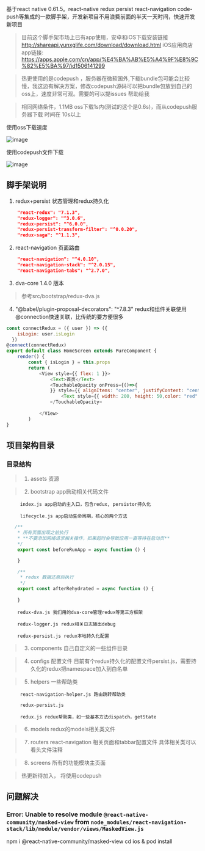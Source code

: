 基于react native 0.61.5。react-native redux persist react-navigation code-push等集成的一款脚手架，开发新项目不用浪费前面的半天一天时间，快速开发新项目

> 目前这个脚手架市场上已有app使用，安卓和iOS下载安装链接  http://shareapi.yunxglife.com/download/download.html  iOS应用商店 app链接: https://apps.apple.com/cn/app/%E4%BA%AB%E5%A4%9F%E8%9C%82%E5%BA%97/id1506141299

> 热更使用的是codepush ，服务器在微软国外,下载bundle包可能会比较慢，我这边有解决方案，修改codepush源码可以把bundle包放到自己的oss上，速度非常可观。需要的可以提issues 帮助给我



> 相同网络条件，1.1MB oss下载1s内(测试的这个是0.6s)，而从codepush服务器下载 时间在 10s以上


使用oss下载速度


![image](https://github.com/LewinJun/react-native-lewin-scaffold/blob/master/fast.gif)

使用codepush文件下载

![image](https://github.com/LewinJun/react-native-lewin-scaffold/blob/master/slow.gif)


## 脚手架说明

1. redux+persist 状态管理和redux持久化

```json
    "react-redux": "7.1.3",
    "redux-logger": "^3.0.6",
    "redux-persist": "^6.0.0",
    "redux-persist-transform-filter": "^0.0.20",
    "redux-saga": "^1.1.3",
```

2. react-navigation 页面路由
```json
    "react-navigation": "^4.0.10",
    "react-navigation-stack": "^2.0.15",
    "react-navigation-tabs": "^2.7.0",
```

3. dva-core 1.4.0 版本

> 参考src/bootstrap/redux-dva.js

4. "@babel/plugin-proposal-decorators": "^7.8.3" redux和组件关联使用@connection快速关联，比传统的要方便很多

```javascript
const connectRedux = ({ user }) => ({
    isLogin: user.isLogin
  })
@connect(connectRedux)
export default class HomeScreen extends PureComponent {
    render() {
        const { isLogin } = this.props
        return (
            <View style={{ flex: 1 }}>
                <Text>首页</Text>
                <TouchableOpacity onPress={()=>{
                }} style={{ alignItems: "center", justifyContent: "center" }}>
                    <Text style={{ width: 200, height: 50,color: "red" }}>{isLogin ? "退出登录" : "登录"}</Text>
                </TouchableOpacity>
                
            </View>
        )
}
```

## 项目架构目录

### 目录结构

>1. assets 资源

>2. bootstrap app启动相关代码文件

         index.js app启动的主入口，包含redux, persistor持久化

         lifecycle.js app启动生命周期，核心的两个方法

```javascript
   /**
    * 所有页面出现之前执行
    * **不要添加网络请求相关操作，如果超时会导致应用一直等待在启动页**
    */
    export const beforeRunApp = async function () {

    }

    /**
     * redux 数据还原后执行
     */
    export const afterRehydrated = async function () {
        
    }
```

        redux-dva.js 我们用的dva-core管理redux等第三方框架

        redux-logger.js redux相关日志输出debug

        redux-persist.js redux本地持久化配置

> 3. components 自己自定义的一些组件目录

> 4. configs 配置文件 目前有个redux持久化的配置文件persist.js，需要持久化的redux把namespace加入到白名单

> 5. helpers 一些帮助类
    
         react-navigation-helper.js 路由跳转帮助类

         redux-persist.js
        
         redux.js redux帮助类，如一些基本方法dispatch，getState

> 6. models redux的models相关类文件

> 7. routers react-navigation 相关页面和tabbar配置文件 具体相关类可以看头文件注释

> 8. screens 所有的功能模块主页面



> 热更新待加入， 将使用codepush




## 问题解决

### Error: Unable to resolve module `@react-native-community/masked-view` from `node_modules/react-navigation-stack/lib/module/vendor/views/MaskedView.js`

npm i @react-native-community/masked-view
cd ios & pod install 
